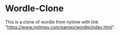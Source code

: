 # Wordle-Clone
This is a clone of wordle from nytime with link "https://www.nytimes.com/games/wordle/index.html".
